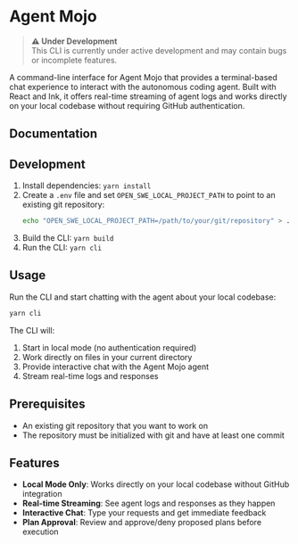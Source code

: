 # Agent Mojo

> **⚠️ Under Development**  
> This CLI is currently under active development and may contain bugs or incomplete features.

A command-line interface for Agent Mojo that provides a terminal-based chat experience to interact with the autonomous coding agent. Built with React and Ink, it offers real-time streaming of agent logs and works directly on your local codebase without requiring GitHub authentication.

## Documentation

## Development

1. Install dependencies: `yarn install`
2. Create a `.env` file and set `OPEN_SWE_LOCAL_PROJECT_PATH` to point to an existing git repository:
   ```bash
   echo "OPEN_SWE_LOCAL_PROJECT_PATH=/path/to/your/git/repository" > .env
   ```
3. Build the CLI: `yarn build`
4. Run the CLI: `yarn cli`

## Usage

Run the CLI and start chatting with the agent about your local codebase:

```bash
yarn cli
```

The CLI will:

1. Start in local mode (no authentication required)
2. Work directly on files in your current directory
3. Provide interactive chat with the Agent Mojo agent
4. Stream real-time logs and responses

## Prerequisites

- An existing git repository that you want to work on
- The repository must be initialized with git and have at least one commit

## Features

- **Local Mode Only**: Works directly on your local codebase without GitHub integration
- **Real-time Streaming**: See agent logs and responses as they happen
- **Interactive Chat**: Type your requests and get immediate feedback
- **Plan Approval**: Review and approve/deny proposed plans before execution
